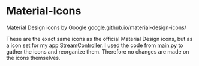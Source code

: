 # Material-Icons
Material Design icons by Google google.github.io/material-design-icons/ 

These are the exact same icons as the official Material Design icons, but as a icon set for my app [StreamController](https://github.com/Core447/StreamController).
I used the code from [main.py](main.py) to gather the icons and reorganize them.
Therefore no changes are made on the icons themselves.
